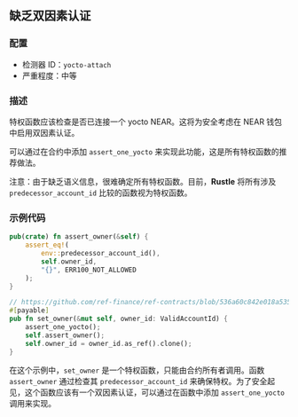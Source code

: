 ## 缺乏双因素认证

### 配置

* 检测器 ID：`yocto-attach`
* 严重程度：中等

### 描述

特权函数应该检查是否已连接一个 yocto NEAR。这将为安全考虑在 NEAR 钱包中启用双因素认证。

可以通过在合约中添加 `assert_one_yocto` 来实现此功能，这是所有特权函数的推荐做法。

注意：由于缺乏语义信息，很难确定所有特权函数。目前，**Rustle** 将所有涉及 `predecessor_account_id` 比较的函数视为特权函数。

### 示例代码

```rust
pub(crate) fn assert_owner(&self) {
    assert_eq!(
        env::predecessor_account_id(),
        self.owner_id,
        "{}", ERR100_NOT_ALLOWED
    );
}

// https://github.com/ref-finance/ref-contracts/blob/536a60c842e018a535b478c874c747bde82390dd/ref-exchange/src/owner.rs#L16
#[payable]
pub fn set_owner(&mut self, owner_id: ValidAccountId) {
    assert_one_yocto();
    self.assert_owner();
    self.owner_id = owner_id.as_ref().clone();
}
```

在这个示例中，`set_owner` 是一个特权函数，只能由合约所有者调用。函数 `assert_owner` 通过检查其 `predecessor_account_id` 来确保特权。为了安全起见，这个函数应该有一个双因素认证，可以通过在函数中添加 `assert_one_yocto` 调用来实现。
